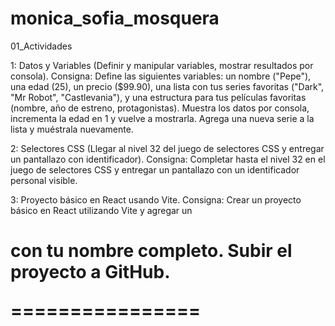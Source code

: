 # monica_sofia_mosquera

01_Actividades

1: Datos y Variables (Definir y manipular variables, mostrar resultados por consola).
Consigna:
Define las siguientes variables: un nombre ("Pepe"), una edad (25), un precio ($99.90), una lista con tus series favoritas ("Dark", "Mr Robot", "Castlevania"), y una estructura para tus películas favoritas (nombre, año de estreno, protagonistas).
Muestra los datos por consola, incrementa la edad en 1 y vuelve a mostrarla.
Agrega una nueva serie a la lista y muéstrala nuevamente.


2: Selectores CSS (Llegar al nivel 32 del juego de selectores CSS y entregar un pantallazo con identificador).
Consigna: Completar hasta el nivel 32 en el juego de selectores CSS y entregar un pantallazo con un identificador personal visible.


3: Proyecto básico en React usando Vite.
Consigna: Crear un proyecto básico en React utilizando Vite y agregar un <h1> con tu nombre completo. Subir el proyecto a GitHub.

================